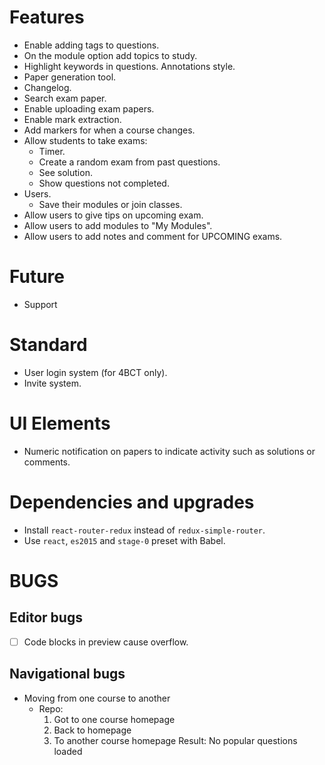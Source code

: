 # Features
* Enable adding tags to questions.
* On the module option add topics to study.
* Highlight keywords in questions. Annotations style.
* Paper generation tool.
* Changelog.
* Search exam paper.
* Enable uploading exam papers.
* Enable mark extraction.
* Add markers for when a course changes.
* Allow students to take exams:
    * Timer.
    * Create a random exam from past questions.
    * See solution.
    * Show questions not completed.
* Users.
    - Save their modules or join classes.
* Allow users to give tips on upcoming exam.
* Allow users to add modules to "My Modules".
* Allow users to add notes and comment for UPCOMING exams.

# Future
* Support 

# Standard
* User login system (for 4BCT only).
* Invite system.

# UI Elements
* Numeric notification on papers to indicate activity such as solutions or comments.

# Dependencies and upgrades
* Install `react-router-redux` instead of `redux-simple-router`.
* Use `react`, `es2015` and `stage-0` preset with Babel.

# BUGS
## Editor bugs
- [ ] Code blocks in preview cause overflow.

## Navigational bugs
- Moving from one course to another
    - Repo:
        1. Got to one course homepage
        2. Back to homepage
        3. To another course homepage
        Result: No popular questions loaded